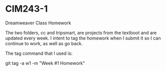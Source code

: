 CIM243-1
========

Dreamweaver Class Homework

The two folders, cc and tripsmart, are projects from the textboot and are updated every week.  I intent to tag the homework when I submit it so I can continue to work, as well as go back.

The tag command that I used is:

  git tag -a w1 -m "Week #1 Homework"
